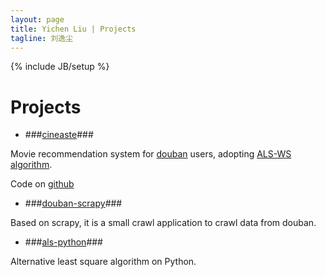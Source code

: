 ```yaml
---
layout: page
title: Yichen Liu | Projects
tagline: 刘逸尘
---	
```

{% include JB/setup %}


# Projects #

+ ###[cineaste](http://cineaste.sinaapp.com)###

Movie recommendation system for [douban](http://movie.douban.com) users, adopting [ALS-WS algorithm](http://www.hpl.hp.com/personal/Robert_Schreiber/papers/2008%20AAIM%20Netflix/netflix_aaim08(submitted).pdf).

Code on [github](https://github.com/arsenalliu123/cineaste_website)

+ ###[douban-scrapy](https://github.com/arsenalliu123/douban-scrapy)### 

Based on scrapy, it is a small crawl application to crawl data from douban.

+ ###[als-python](https://github.com/arsenalliu123/als-python)###

Alternative least square algorithm on Python.
